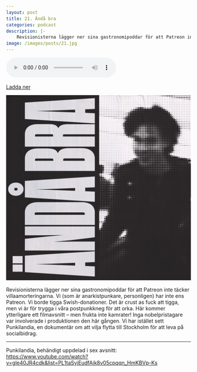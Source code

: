 ```yaml
---
layout: post
title: 21. Ändå bra
categories: podcast
description: |-
    Revisionisterna lägger ner sina gastronomipoddar för att Patreon inte täcker villaamorteringarna. Vi (som är anarkistpunkare, personligen) har inte ens Patreon. Vi borde tigga Swish-donationer. Det är crust as fuck att tigga, men vi är för trygga i våra postpunkkneg för att orka. Här kommer ytterligare ett filmavsnitt – men frukta inte kamrater! Inga nobelpristagare var involverade i produktionen den här gången. Vi har istället sett Punkilandia, en dokumentär om att vilja flytta till Stockholm för att leva på socialbidrag.
image: /images/posts/21.jpg
---
```


<audio controls="controls">
  <source type="audio/mp3" src="/b/21%20-%20Bron%20%C3%B6ver%20R%C3%A4ttvik%20-%20%C3%84nd%C3%A5%20bra.mp3"></source>
</audio>

[Ladda ner](/b/21%20-%20Bron%20%C3%B6ver%20R%C3%A4ttvik%20-%20%C3%84nd%C3%A5%20bra.mp3)

![](/images/posts/21.jpg "TODO_ALT")

Revisionisterna lägger ner sina gastronomipoddar för att Patreon inte täcker villaamorteringarna. Vi (som är anarkistpunkare, personligen) har inte ens Patreon. Vi borde tigga Swish-donationer. Det är crust as fuck att tigga, men vi är för trygga i våra postpunkkneg för att orka. Här kommer ytterligare ett filmavsnitt – men frukta inte kamrater! Inga nobelpristagare var involverade i produktionen den här gången. Vi har istället sett Punkilandia, en dokumentär om att vilja flytta till Stockholm för att leva på socialbidrag.

---

Punkilandia, behändigt uppdelad i sex avsnitt: <https://www.youtube.com/watch?v=gle40JR4cdk&list=PL1taSyjEudfAik8v05cpqqn_HmKBVp-Ks>
